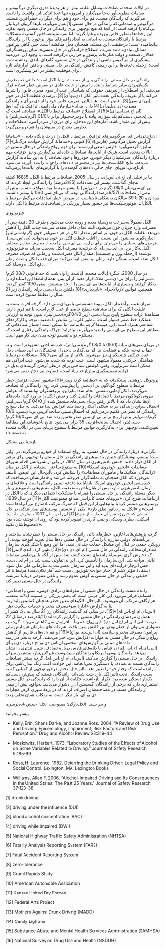   در ایالات‌ متحده، تصادفات وسایل نقلیه، بیش از هر پدیدۀ مدرن دیگری مرگ‌ومیر و صدمات معلویت‌آور به‌جا می‌گذارد و امروزه تنها عدۀ اندکی این واقعیت را نادیده می‌گیرند که رانندگان مست، هم برای خود و هم برای دیگران، خطرآفرین هستند. مرگ‌ومیر و صدماتی که رانندگی در حال مستی [1]به‌بار می‌آورد، بارها گریبان قربانیان بی‌گناه را گرفته است؛ از آنجا که هیچ توجیهی برای رانندگی در حال مستی وجود ندارد، این رخدادها به‌طور خاص بیهوده و غم‌انگیزند؛ اما به‌رسمیت‌شناختن گستردۀ مشکلات مرتبط با رانندگان مست، به آسانی به ایجاد راهبرهای مؤثر برخورد با این رانندگان نیانجامیده است؛ درحقیقت، این مسئله، همچنان محل مناقشه است، حتی گاهی پیرامون مسائل بنیادی، مانند تعریف اصطلاح «رانندگی در حال مستی»، میان پژوهشگران، فعالان، صنعت و دولت منازعات پرشور و حرارتی درگرفته است. با وجود این، درزمینۀ پیشگیری از مرگ‌ومیر ناشی از رانندگی در حال‌ مستی، گام‌های بلندی برداشته شده است؛ ازجمله دغدغه‌ها در این زمینه، کاهش رانندگی در حال مستی و یافتن ابزارهای تازه برای موفقیت بیشتر در امر پیشگیری است.

 رانندگی در حال مستی، رانندگی پس از مست‌شدن با الکل است؛ حالتی که به‌فرض یکسان‌بودن سایر شرایط راننده را بیش از حالت عادی در معرض خطر تصادم قرار می‌دهد. این اصطلاح، از تعریفی حقوقی که شناسایی عیب از سوی مجری قانون را شرط می‌کند یا از تعریف رانندگیِ تحت تأثیر الکل (دی.یو.آی)[2]، برمبنای غلظت الکل در خون (بی.ای.سی)[3]، عام‌تر است. هر ایالتی، تعریف خاص خود را از دی.یو.آی و رانندگی معیوب (دی.دبلیو.آی)[4] دارد. مراد «سازمان ملی ایمنی ترافیک بزرگ‌راه‌ها (ان.اچ.تی.اس.ای)»[5] از اصطلاح «تصادف مرتبط با الکل»، تصادفی است که بی.اِی.سیِ دست‌کم یک سواره، پیاده یا دوچرخه‌سوار برابر با 01/0 (گرم/دسی‌لیتر) یا بیش از این مقدار باشد. آمارهای این مدخل، برای دوری از سردرگمی، اصطلاحات و تعاریف مندرج در منبع‌شان را هم دربرمی‌گیرند.

 ان.اچ.تی.اس.ای، مرگ‌ومیرهای ترافیکی مرتبط با الکل را در یک پایگاه داده، - «سامانۀ گزارش تحلیل مرگ‌ومیر (فارس)»[6] کنونی و «سامانۀ گزارش حوادث مرگ‌بار»[7] سابق- گردمی‌آورد. فارس منبعی ارزشمند برای فهم رواج رانندگی در حال مستی در ایالات متحده است. هریک از ایالت‌ها، تصادفات جاده‌ای مرگ‌بارش و نیز جزئیات مهم دربارۀ رانندگان، سرنشینان دیگر خودرو، خودروها و خود تصادف را به این سامانه گزارش می‌دهد. نتایج الکل‌سنجی‌ها نیز در مجموعه داده‌های راجع به راننده، آورده می‌شود. ان.اچ.تی.اس.اِی، جای خالی داده‌های گم‌شده را با گزارش‌های ایالت‌ها پرمی‌کند.

 بنا بر تحلیل ان.اچ.تی.اس.اِی، در سال 2005، تصادفات مرتبط با الکل، 16885 کشته به‌جای گذاشت. بیشتر این تصادفات (3/85درصد) را رانندگانی ایجاد کردند که بی.ای.سی‌شان 08/0 (گرم در دسی‌لیتر) یا بیشتر مرتبط بود. به‌واقع، مسبب بیش از نیمی از تصادفات (6/57درصد) رانندگانی بودند که بی‌.ای.سی 15/0 یا بیشتر داشتند. مردان و 20 تا 39 سالگان به‌شکلی نامتناسب در معرض خطر تصادفات مرگ‌بار مرتبط با الکل‌اند. موتورسیکلت‌ها نیز حضور بسیار پررنگی در تصادف‌های مرتبط با الکل دارند.

فیزیولوژی

الکل معمولاً به‌سرعت به‌وسیلۀ معده و روده جذب می‌شود و ظرف 20 دقیقۀ پس از مصرف، وارد جریان خون می‌شود. البته غذای داخل معده، سرعت جذب الکل را کاهش می‌دهد. غلظت الکل در خون، بر اساس مقدار الکل در هر دسی‌لیتر خون (گرم/دسی‌لیتر) اندازه‌گیری می‌شود. این نسبت را اغلب غلظت الکل در خون می‌خوانند (بی.اس.سی). فرمول‌های بسیاری را می‌توان برای برآورد بی.ای.سی برآمده از مصرف مقادیر مختلف الکل به‌کار برد. بی.ای.سی.ای که درنتیجۀ مصرف الکل به‌دست می‌آید به فیزیولوژی نوشنده (ازجمله وزن و جنسیت)، مقدار الکل مصرف‌شده و زمانی که صرف مصرف الکل شده است، بستگی دارد. زمان دو نقش ایفا می‌کند: میزان جذب الکل و مدت زمان دفع الکل به‌وسیلۀ کبد.

 در سال 2000، کنگرۀ ایالات‌ متحده، ایالت‌ها را واداشت که حد قانونی 08/0 گرم/دسی‌لیتر را برای بی.ای.سی ملاک قرار دهند. از آن پس، همۀ ایالت‌ها این استاندارد را به‌کار گرفتند و بسیاری از ایالت‌ها بی.ای.سی را از حد پیشینش، یعنی 10/0 کمتر کردند. همچنین، قوانین لازم‌الاجرای «نابردباری»[8] داشتن بی.ای.سی برای رانندگان زیر 21 سال را مطلقاً ممنوع کرده است.

 میزان عیب برآمده از الکل، پیوند مستقیمی با بی.ای.سی دارد، گرچه افراد، بسته به غلظت الکلی که برای مشاهدۀ سطح خاصی از عیب لازم است، با هم فرق دارند. مشاهدۀ اثرات سطوح پایین بی.ای.سی (زیر 04/0 گرم/دسی‌لیتر)، بدون توجه به ارزیابی عملکرد خط صفر دشوار است. به‌طور کلی، این نقایص با تضعیف توجه و کارکردهای شناختی همراه است. این عیب‌ها گرچه ملایم‌اند، اما ممکن است احتمال تصادفاتی که به‌ظاهر این سطوح بی.ای.سی را پدید می‌آورند، بیافزاید؛ چراکه رانندگی رفتاری است که مستلزم توان تقسیم توجه میان چند کار مهم است.

در بی.ای.سی‌های میانه (05/0 تا 08/0 گرم/دسی‌لیتر)، عیب‌شناختی مشهودتر است و نه تنها بر توجه، بلکه بر قضاوت نیز اثر می‌گذارد. برخی از نوشندگان در این سطح، دچار عیب حرکتی چشمگیری نیز می‌شوند. بالاتر از بی.ای.سی 08/0، مشکلات مرتبط با هماهنگی حرکتی، معمولاً مشهود است. عیب توجه که شدید می‌شود، عیب ادراکی هم ممکن است سربرآورد. وقتی کوشش شناختی برای درنظر گرفتن گزینه‌های بدیل در فرایند تصمیم‌گیری بیش‌ازحد زیاد است، قضاوت نیز دچار نقص می‌شود.

 پروتوکُل پژوهشی پیشگامانه که به «مطالعۀ گرند رپیدز»[9] مشهور است، افزایش خطر مرتبط با سطوح گوناگون بی.ای.سی را پیش‌بینی کرد. روی رانندگانی که تصادف می‌کردند، الکل‌آزمایی تنفسی انجام شد؛ بنابراین، پژوهشگران توانستند که عوامل بیرونی گوناگون مرتبط با تصادفات را کنترل کنند و نقش الکل را برآورد کنند. داده‌های آن‌ها نشان داد که با بالاتر رفتن بی.ای.سی‌های سنجش‌شده از 04/0 گرم/دسی‌لیتر، احتمال سوانح رانندگی نیز به شکلی آشکار و تصاعدی افزایش پیدا می‌کند. به علل سوانح رانندگی که نظر می‌افکنیم درمی‌یابیم که احتمال نسبی سانحه‌آفرینی بی.ای.سی، 10/0 گرم/دسی‌لیتر بیش از پنج برابر بی.ای.سی صفر تخمین زده شد. بی.ای.سی 16/0 گرم/دسی‌لیتر، احتمال سانحه‌آفرینی 35 برابر می‌شود. نتایج ناخوشایند این مطالعۀ تعیین‌کننده، توجیهی برای به‌کارگیری قوانین مرتبط با سطوح بی.ای.سی در ایالات‌ متحده به‌دست داد. 

 بازشناسی مشکل 

نگرانی‌ها دربارۀ رانندگی در حال مستی، به رواج استفاده از خودرو برمی‌گردد. در اوایل سدۀ بیستم، نوشتارگان جنبش باده‌پرهیزی رانندگی در حال مستی را توجیهی برای پرهیز از الکل قرار دادند. جنبش باده‌پرهیزی در سال 1917، در یکی از نشریاتش اقدام شورای مسابقات «انجمن خودروی امریکا»[10] به ممنوع ساختن استفاده از الکل در میان «رانندگان، مکانیک‌ها و مأموران مسابقات» را ستایش کرد. با‌این‌حال این انجمن، تأسف می‌خورد که الکل همچنان به تماشاگران فروخته می‌شد و خاطرنشان می‌ساخت که خط‌مشی انجمن خودروی امریکا، بازتاباندۀ دغدغۀ ایمنی رانندگی است و علاقه‌ای به آرمان باده‌پرهیزی ندارد. پس از پایان‌یافتن ممنوعیت الکل، جنبش‌های باده‌پرهیزی بار دیگر مسئلۀ رانندگی در حال مستی را همراه با مشکلات اجتماعی دیگری که با الکل در ارتباط‌اند، طرح کرد. «نیروهای متحد کانزاسی مدافع ممنوعیت الکل»[11] در سال 1939، پوسترهایی منتشر کرد با پیام‌هایی از این قبیل که «مرگ مرکب بلامنازع بزرگ‌راه‌ها شده است» و «الکل به رادیاتور تعلق دارد». یکی از نخستین پوسترهای ضدرانندگی در حال مستی که «پروژۀ فدرالی حمایت از هنر»[12] آن‌را در سال 1937 سفارش داد، یک اسکلت، بطری ویسکی و پمپ گازی را تصویر کرده بود که روی آن نوشته شده بود: «مخلوط‌شان نکنید».

 گرچه پژوهش‌های آغازین، خطرهای ذاتی رانندگی در حال مستی را خطرنشان ساختند و برنامه‌های دولتی مبارزه با رانندگی در حال مستی ده‌ها سال تجربه آموخته بودند، از رویکرد جمعی در قبال این مشکل حمایت چندانی نشد، اما این وضع با شکل‌گیری سازمان «مادران مخالف رانندگی در حال مستی (ام.ای.دی.دی)»[13] تغییر کرد. کندی لایتنر[14] که دخترش کَری به‌وسیلۀ راننده‌ای مست کشته شد، پس از آنکه با بی‌تفاوتی مقامات ایالتی مواجه شد، این سازمان را تأسیس کرد. این بی‌تفاوتی سبب ‌شد در ام.ای.دی.دی حس انزجار فزاینده‌ای پدید آید و این سازمان به‌سرعت به سازمانی ملی بدل شود. استفادۀ مؤثر لایتنر از اخبار حوادث تلویزیون، سبب‌ شد آمار تکان‌دهندۀ مرتبط با اثر حقیقی رانندگی در حال مستی به گوش عموم رسد و تلقی عمومی دربارۀ سرشت رانندگی در حال مستی تغییر کند.

 رانندۀ مست رانندگی در حال مستی از مقوله‌های نژادی، قومی، سنی و اجتماعی-اقتصادی فراتر می‌رود. این کار جرمی است که بخش بزرگی از جمعیت ایالات‌ متحده، هرازگاهی مرتکب آن می‌شود. بااین‌حال، الگوهای معین خطر همچنان کمابیش پایدارند. بنا به گزارش «ادارۀ سوءمصرف مخدر و خدمات سلامت ذهن (اس.ای.ام.اچ.اس.ای)»[15]، در سالی که گذشت، رانندگان زن 21 سال به بالا، کمتر از همتایان مردشان رانندگی در حال مستی را گزارش کرده‌اند (4/11درصد درمقابل 22 درصد؛ اس.اس.ام.اچ.اس.دی). این رواج عموماً با افزایش سن کاهش می‌یابد، گرچه به دشواری می‌توان از خطی‌بودن این کاهش یقین یافت. هم داده‌های سازمان «پیمایش ملی پیرامون مصرف مخدر و سلامت (ان.اس.دی.یو.اچ)»[16] و هم داده‌های فارس از کاهش رواج رانندگی در حال مستی به موازات افزایش سن، خبر می‌دهند، گرچه به‌نظر می‌رسد داده‌های مبتنی بر گزارش‌های شخصی ان.اس.دی.یو.اچ دربارة دی.یو.آی (اس.ای.ام.اچ.اس.ای) در قیاس با داده‌های فارس دربارۀ تصادف، شیب تندتری را نشان می‌دهد. رانندگان بومی امریکا و رانندگان سپیدپوست غیرلاتین‌تبار، بیشترین میزان رانندگی در حال مستی را گزارش می‌کنند (اس.ای.ام.اچ.اس.ای). گرچه بیشتر تصادفات رانندگان مست به تصادف یا دستگیری نمی‌انجامد، این حوادث اغلب زنگ بیدارباشی برای راننده است که رفتار خود را تغییر دهد. بااین‌حال، بخش درخور توجهی از کسانی که به سبب رانندگی تحت تأثیرالکل بازداشت شده‌اند، رانندگانی هستند که پیش‌تر، دست‌کم یک‌بار دستگیر شده بود. تکرار بازداشت، حکایت از آن دارد که رانندگی در حال مستی استمراری دارد که برخی از رانندگان، گسستن آن‌را دشوار می‌یابند. به‌واقع، بیش از نیمی از رانندگان مست در مصاحبه‌شان اعتراف کردند که در برهۀ سپری کردن مجازات دی.یو.آی، بار دیگر دست به ارتکاب همان تخلف زدند.

و نیز ببینید: الکل‌بارگی؛ ممنوعیت الکل؛ جنبش باده‌پرهیزی 

بیشتر بخوانید

- Kelly, Erin, Shane Darke, and Joanne Ross. 2004. “A Review of Drug Use and Driving: Epidemiology, Impairment, Risk Factors and Risk Perception.” Drug and Alcohol Review 23:319–44

- Moskowitz, Herbert. 1973. “Laboratory Studies of the Effects of Alcohol on Some Variables Related to Driving.” Journal of Safety Research 5:185–99

- Ross, H. Laurence. 1982. Deterring the Drinking Driver: Legal Policy and Social Control. Lexington, MA: Lexington Books

- Williams, Allan F. 2006. “Alcohol-Impaired Driving and Its Consequences in the United States: The Past 25 Years.” Journal of Safety Research 37:123–38

 [1] drunk driving

[2] driving under the influence (DUI)

[3] blood alcohol concentration (BAC)

[4] driving while impaired (DWI)

[5] National Highway Traffic Safety Administration (NHTSA)

 [6] Fatality Analysis Reporting System (FARS)

[7] Fatal Accident Reporting System

[8] zero-tolerance

[9] Grand Rapids Study

[10] American Automoble Assiciation

[11] Kansas United Dry Forces

[12] Federal Arts Project

 [13] Mothers Against Drunk Driving (MADD)

 [14] Candy Lightner

 [15] Substance Abuse and Mental Health Services Administration (SAMHSA)

[16] National Survey on Drug Use and Health (NSDUH)

 

 

 

 